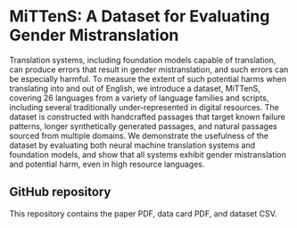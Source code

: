 # MiTTenS: A Dataset for Evaluating Gender Mistranslation
Translation systems, including foundation models capable of translation, can produce errors that result in gender mistranslation, and such errors can be especially harmful. To measure the extent of such potential harms when translating into and out of English, we introduce a dataset, MiTTenS, covering 26 languages from a variety of language families and scripts, including several traditionally under-represented in digital resources. The dataset is constructed with handcrafted passages that target known failure patterns, longer synthetically generated passages, and natural passages sourced from multiple domains. We demonstrate the usefulness of the dataset by evaluating both neural machine translation systems and foundation models, and show that all systems exhibit gender mistranslation and potential harm, even in high resource languages.

## GitHub repository
This repository contains the paper PDF, data card PDF, and dataset CSV.

